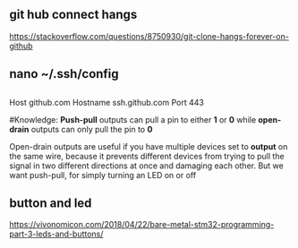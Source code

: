 ## git hub connect hangs
https://stackoverflow.com/questions/8750930/git-clone-hangs-forever-on-github
## nano ~/.ssh/config

## 
Host github.com
  Hostname ssh.github.com
  Port 443
 
#Knowledge:
**Push-pull** outputs can pull a pin to either **1** or **0** while **open-drain** outputs can only pull the pin to **0**

Open-drain outputs are useful if you have multiple devices set to **output** on the same wire, because it prevents different devices from trying to pull the signal in two different directions at once and damaging each other. But we want push-pull, for simply turning an LED on or off


## button and led
https://vivonomicon.com/2018/04/22/bare-metal-stm32-programming-part-3-leds-and-buttons/

